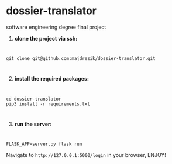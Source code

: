 # dossier-translator

software engineering degree final project

1. **clone the project via ssh:**

#

    git clone git@github.com:majdrezik/dossier-translator.git

#

2. **install the required packages:**

#

    cd dossier-translator
    pip3 install -r requirements.txt

#

3. **run the server:**

#

    FLASK_APP=server.py flask run

Navigate to `http://127.0.0.1:5000/login` in your browser, ENJOY!
